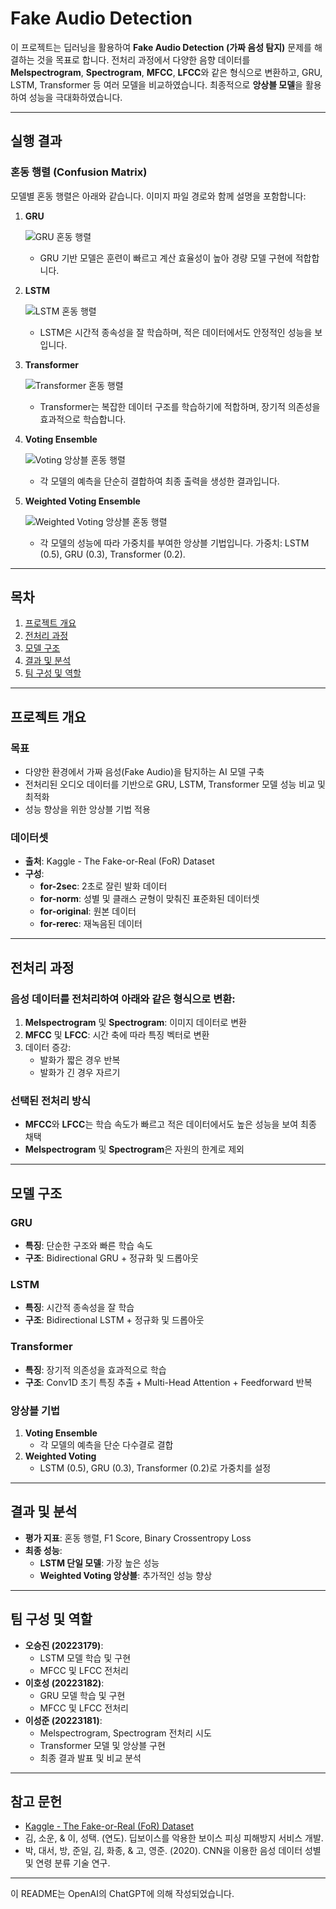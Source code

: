 # Fake Audio Detection

이 프로젝트는 딥러닝을 활용하여 **Fake Audio Detection (가짜 음성 탐지)** 문제를 해결하는 것을 목표로 합니다. 전처리 과정에서 다양한 음향 데이터를 **Melspectrogram**, **Spectrogram**, **MFCC**, **LFCC**와 같은 형식으로 변환하고, GRU, LSTM, Transformer 등 여러 모델을 비교하였습니다. 최종적으로 **앙상블 모델**을 활용하여 성능을 극대화하였습니다.

---

## 실행 결과
### 혼동 행렬 (Confusion Matrix)
모델별 혼동 행렬은 아래와 같습니다. 이미지 파일 경로와 함께 설명을 포함합니다:

1. **GRU**

   ![GRU 혼동 행렬](https://github.com/user-attachments/assets/2f116bbe-2604-4993-a6c3-bcdde21ab5ac)
   - GRU 기반 모델은 훈련이 빠르고 계산 효율성이 높아 경량 모델 구현에 적합합니다.

2. **LSTM**

   ![LSTM 혼동 행렬](https://github.com/user-attachments/assets/7a357c60-aa0c-4480-b1f5-42a92dcd6c5f)
   - LSTM은 시간적 종속성을 잘 학습하며, 적은 데이터에서도 안정적인 성능을 보입니다.

3. **Transformer**
   
   ![Transformer 혼동 행렬](https://github.com/user-attachments/assets/bd4a9d5a-690d-41ec-8afd-6bb3cefc1bfb)
   - Transformer는 복잡한 데이터 구조를 학습하기에 적합하며, 장기적 의존성을 효과적으로 학습합니다.

4. **Voting Ensemble**
   
   ![Voting 앙상블 혼동 행렬](https://github.com/user-attachments/assets/72845332-0db7-492c-8914-1fa9032f9d44)
   - 각 모델의 예측을 단순히 결합하여 최종 출력을 생성한 결과입니다.

5. **Weighted Voting Ensemble**
    
   ![Weighted Voting 앙상블 혼동 행렬](https://github.com/user-attachments/assets/d7995b0b-d40d-4486-a098-3e2603e55bc4)
   - 각 모델의 성능에 따라 가중치를 부여한 앙상블 기법입니다. 가중치: LSTM (0.5), GRU (0.3), Transformer (0.2).

---

## 목차
1. [프로젝트 개요](#프로젝트-개요)
2. [전처리 과정](#전처리-과정)
3. [모델 구조](#모델-구조)
4. [결과 및 분석](#결과-및-분석)
5. [팀 구성 및 역할](#팀-구성-및-역할)

---

## 프로젝트 개요
### 목표
- 다양한 환경에서 가짜 음성(Fake Audio)을 탐지하는 AI 모델 구축
- 전처리된 오디오 데이터를 기반으로 GRU, LSTM, Transformer 모델 성능 비교 및 최적화
- 성능 향상을 위한 앙상블 기법 적용

### 데이터셋
- **출처**: Kaggle - The Fake-or-Real (FoR) Dataset
- **구성**:
  - **for-2sec**: 2초로 잘린 발화 데이터
  - **for-norm**: 성별 및 클래스 균형이 맞춰진 표준화된 데이터셋
  - **for-original**: 원본 데이터
  - **for-rerec**: 재녹음된 데이터

---

## 전처리 과정
### 음성 데이터를 전처리하여 아래와 같은 형식으로 변환:
1. **Melspectrogram** 및 **Spectrogram**: 이미지 데이터로 변환
2. **MFCC** 및 **LFCC**: 시간 축에 따라 특징 벡터로 변환
3. 데이터 증강:
   - 발화가 짧은 경우 반복
   - 발화가 긴 경우 자르기

### 선택된 전처리 방식
- **MFCC**와 **LFCC**는 학습 속도가 빠르고 적은 데이터에서도 높은 성능을 보여 최종 채택
- **Melspectrogram** 및 **Spectrogram**은 자원의 한계로 제외

---

## 모델 구조
### GRU
- **특징**: 단순한 구조와 빠른 학습 속도
- **구조**: Bidirectional GRU + 정규화 및 드롭아웃

### LSTM
- **특징**: 시간적 종속성을 잘 학습
- **구조**: Bidirectional LSTM + 정규화 및 드롭아웃

### Transformer
- **특징**: 장기적 의존성을 효과적으로 학습
- **구조**: Conv1D 초기 특징 추출 + Multi-Head Attention + Feedforward 반복

### 앙상블 기법
1. **Voting Ensemble**
   - 각 모델의 예측을 단순 다수결로 결합
2. **Weighted Voting**
   - LSTM (0.5), GRU (0.3), Transformer (0.2)로 가중치를 설정

---

## 결과 및 분석
- **평가 지표**: 혼동 행렬, F1 Score, Binary Crossentropy Loss
- **최종 성능**:
  - **LSTM 단일 모델**: 가장 높은 성능
  - **Weighted Voting 앙상블**: 추가적인 성능 향상

---

## 팀 구성 및 역할
- **오승진 (20223179)**:
  - LSTM 모델 학습 및 구현
  - MFCC 및 LFCC 전처리
- **이호성 (20223182)**:
  - GRU 모델 학습 및 구현
  - MFCC 및 LFCC 전처리
- **이성준 (20223181)**:
  - Melspectrogram, Spectrogram 전처리 시도
  - Transformer 모델 및 앙상블 구현
  - 최종 결과 발표 및 비교 분석

---

## 참고 문헌
- [Kaggle - The Fake-or-Real (FoR) Dataset](https://www.kaggle.com)
- 김, 소운, & 이, 성택. (연도). 딥보이스를 악용한 보이스 피싱 피해방지 서비스 개발.
- 박, 대서, 방, 준일, 김, 화종, & 고, 영준. (2020). CNN을 이용한 음성 데이터 성별 및 연령 분류 기술 연구.

---

이 README는 OpenAI의 ChatGPT에 의해 작성되었습니다.
